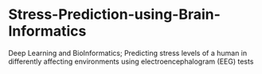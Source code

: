 # Stress-Prediction-using-Brain-Informatics
Deep Learning and BioInformatics;  Predicting stress levels of a human in differently affecting environments using electroencephalogram (EEG) tests
